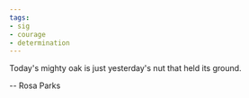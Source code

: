```yaml
---
tags:
- sig
- courage
- determination
---
```




Today's mighty oak is just yesterday's nut that held its ground.

-- Rosa Parks